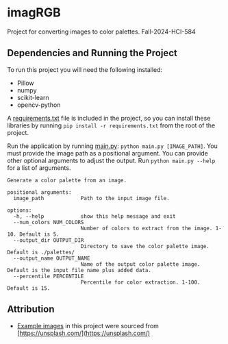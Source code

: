 # imagRGB
Project for converting images to color palettes. Fall-2024-HCI-584

## Dependencies and Running the Project
To run this project you will need the following installed:
- Pillow
- numpy
- scikit-learn
- opencv-python

A [requirements.txt](./requirements.txt) file is included in the project, so you can install these libraries by running `pip install -r requirements.txt` from the root of the project.

Run the application by running [main.py](./main.py): `python main.py [IMAGE_PATH]`. You must provide the image path as a positional argument. You can provide other optional arguments to adjust the output. Run `python main.py --help` for a list of arguments.
```
Generate a color palette from an image.

positional arguments:
  image_path            Path to the input image file.

options:
  -h, --help            show this help message and exit
  --num_colors NUM_COLORS
                        Number of colors to extract from the image. 1-10. Default is 5.
  --output_dir OUTPUT_DIR
                        Directory to save the color palette image. Default is ./palettes/
  --output_name OUTPUT_NAME
                        Name of the output color palette image. Default is the input file name plus added data.
  --percentile PERCENTILE
                        Percentile for color extraction. 1-100. Default is 15.
```

## Attribution
- [Example images](./example-images/) in this project were sourced from [https://unsplash.com/](https://unsplash.com/)